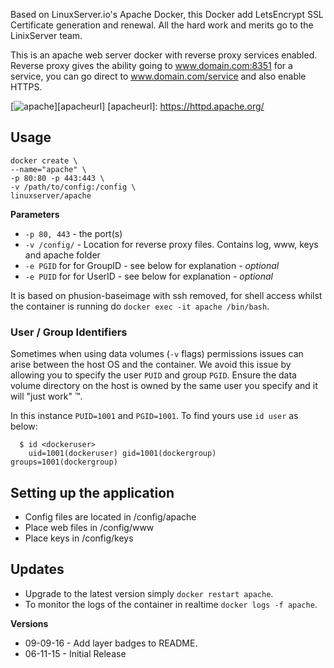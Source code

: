 Based on LinuxServer.io's Apache Docker, this Docker add LetsEncrypt SSL Certificate generation and renewal. All the hard work and merits go to the LinixServer team.



This is an apache web server docker with reverse proxy services enabled.  Reverse proxy gives the ability going to www.domain.com:8351 for a service, you can go direct to www.domain.com/service and also enable HTTPS.

[![apache](http://www.softaculous.com/website/images/ampps/apache.png)][apacheurl]
[apacheurl]: https://httpd.apache.org/

## Usage

```
docker create \
--name="apache" \
-p 80:80 -p 443:443 \
-v /path/to/config:/config \
linuxserver/apache
```

**Parameters**

* `-p 80, 443` - the port(s)
* `-v /config/` - Location for reverse proxy files. Contains log, www, keys and apache folder
* `-e PGID` for for GroupID - see below for explanation - *optional*
* `-e PUID` for for UserID - see below for explanation - *optional*

It is based on phusion-baseimage with ssh removed, for shell access whilst the container is running do `docker exec -it apache /bin/bash`.

### User / Group Identifiers

Sometimes when using data volumes (`-v` flags) permissions issues can arise between the host OS and the container. We avoid this issue by allowing you to specify the user `PUID` and group `PGID`. Ensure the data volume directory on the host is owned by the same user you specify and it will "just work" ™.

In this instance `PUID=1001` and `PGID=1001`. To find yours use `id user` as below:

```
  $ id <dockeruser>
    uid=1001(dockeruser) gid=1001(dockergroup) groups=1001(dockergroup)
```

## Setting up the application 

* Config files are located in /config/apache
* Place web files in /config/www
* Place keys in /config/keys

## Updates

* Upgrade to the latest version simply `docker restart apache`.
* To monitor the logs of the container in realtime `docker logs -f apache`.


**Versions**

* 09-09-16 - Add layer badges to README.
* 06-11-15 - Initial Release
